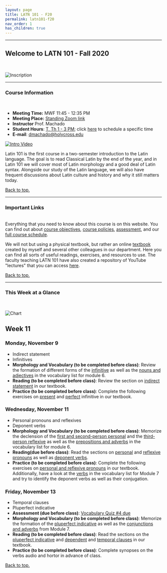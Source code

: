 ```yaml
---
layout: page
title: LATN 101 - F20
permalink: latn101-f20
nav_order: 1
has_children: true
---
```

***

## Welcome to LATN 101 - Fall 2020
&nbsp;

![Inscription](https://www.bgsu.edu/content/dam/BGSU/college-of-arts-and-sciences/rocs/images-c/Latin_Header.jpg)

***

### Course Information
&nbsp;  
- **Meeting Time:** MWF 11:45 - 12:35 PM
- **Meeting Place:** [Standing Zoom link](https://holycross.zoom.us/j/91362143430)
- **Instructor** Prof. Machado
- **Student Hours**: [T, Th 1 - 3 PM](https://holycross.zoom.us/j/92203871368); click [here](https://calendar.google.com/calendar/selfsched?sstoken=UVBpQWdjNHJvdW1CfGRlZmF1bHR8NzVjMTgxMGMxY2NlMDA4NGI3OGIxZTEyNDM0MzQwZjQ) to schedule a specific time
- **E-mail**: dmachado@holycross.edu

[![Intro Video](http://img.youtube.com/vi/rm7NZqHxFNE/0.jpg)](http://www.youtube.com/watch?v=rm7NZqHxFNE "Intro Video")

Latin 101 is the first course in a two-semester introduction to the Latin language. The goal is to read Classical Latin by the end of the year, and in Latin 101 we will cover most of Latin morphology and a good deal of Latin syntax. Alongside our study of the Latin language, we will also have frequent discussions about Latin culture and history and why it still matters today.

[Back to top.](#top)

***

### Important Links
&nbsp;  
Everything that you need to know about this course is on this website. You can find out about [course objectives](https://dominicmachado.github.io/course-objectives-latn101-f20), [course policies](https://dominicmachado.github.io/schedule-course-policies-latn101-f20), [assessment](https://dominicmachado.github.io/assessment-latn101-f20), and our [full course schedule](https://dominicmachado.github.io/schedule-latn101-f20).

We will not but using a physical textbook, but rather an online [textbook](https://lingualatina.github.io/textbook/) created by myself and several other colleagues in our department. Here you can find all sorts of useful readings, exercises, and resources to use. The faculty teaching LATN 101 have also created a repository of YouTube "lectures" that you can access [here](https://www.youtube.com/channel/UCyA2aidE3BiD3idsxrJr5Hg).

[Back to top.](#top)

***

### This Week at a Glance
&nbsp;  

![Chart](https://images.squarespace-cdn.com/content/v1/55a8033ae4b07e2e8e936394/1455557019285-RQPRYK0R0I691YT5Z1Q8/ke17ZwdGBToddI8pDm48kBQ6441z_uxkz7vv6iJ2QLwUqsxRUqqbr1mOJYKfIPR7LoDQ9mXPOjoJoqy81S2I8N_N4V1vUb5AoIIIbLZhVYxCRW4BPu10St3TBAUQYVKc_q5Y4q2BxMhp8tWlQgCsGzDfiixU5kOnbHtXDsBjw_Ff94iImyhBCwLfoR_vV8wY/image-asset.png)

## Week 11

### Monday, November 9
- Indirect statement
- Infinitives
- **Morphology and Vocabulary (to be completed before class)**: Review the formation of different forms of the [infinitive](https://lingualatina.github.io/textbook/presentation/04-verbal-nouns-and-adjectives/infinitives/#infinitives) as well as the [nouns and adjectives](https://lingualatina.github.io/textbook/vocabulary/06-indirect-statement) in the vocabulary list for module 6.
- **Reading (to be completed before class)**: Review the section on [indirect statement](https://lingualatina.github.io/textbook/presentation/06-indirect-statement/) in our textbook.
- **Practice (to be completed before class)**: Complete the following exercises on [present](https://lingualatina.github.io/textbook/exercises/04-verbal-nouns-and-adjectives/#present-infinitives) and [perfect](https://lingualatina.github.io/textbook/exercises/04-verbal-nouns-and-adjectives/#perfect-infinitives) infinitive in our textbook.

### Wednesday, November 11
- Personal pronouns and reflexives
- Deponent verbs
- **Morphology and Vocabulary (to be completed before class)**: Memorize the declension of the [first and second-person personal](https://lingualatina.github.io/textbook/reference/pronouns-paradigms/#personal) and the [third-person reflexive](https://lingualatina.github.io/textbook/reference/pronouns-paradigms/#3rd-person-himself-herself-itself-themselves) as well as the [prepositions and adverbs](https://lingualatina.github.io/textbook/vocabulary/06-indirect-statement/#prepositions) in the vocabulary list for module 6.
- **Reading(due before class)**: Read the sections on [personal](https://lingualatina.github.io/textbook/presentation/09-pron-dep-irreg/#personal-pronouns) and [reflexive pronouns](https://lingualatina.github.io/textbook/presentation/09-pron-dep-irreg/#reflexive-pronouns) as well as [deponent verbs](https://lingualatina.github.io/textbook/presentation/09-pron-dep-irreg/#deponent-verbs).
- **Practice (to be completed before class)**: Complete the following exercises on [personal and reflexive pronouns](https://lingualatina.github.io/textbook/exercises/09-pron-dep-irreg/) in our textbook. Additionally, have a look at the [verbs](https://lingualatina.github.io/textbook/vocabulary/08-09-miscellany/#temporal-clauses-pronouns-deponent-and-irregular-verbs---vocabulary) in the vocabulary list for Module 7 and try to identify the deponent verbs as well as their conjugation.

### Friday, November 13
- Temporal clauses
- Pluperfect indicative
- **Assessment (due before class)**: [Vocabulary Quiz #4 due](https://docs.google.com/forms/d/1-q4jIhfZkSDgIeT3ta37XBP1Dj99us9d0aiTV-Cykvo/edit)
- **Morphology and Vocabulary (to be completed before class)**: Memorize the formation of the [pluperfect indicative](https://lingualatina.github.io/textbook/presentation/02-verbs/pluperfect-and-future-perfect/#the-pluperfect-tense) as well as the [conjunctions and adverbs](https://lingualatina.github.io/textbook/vocabulary/08-09-miscellany/#conjunctions-and-adverbs) from Module 7.
- **Reading (to be completed before class)**: Read the sections on the [pluperfect indicative](https://lingualatina.github.io/textbook/presentation/02-verbs/pluperfect-and-future-perfect/#the-pluperfect-tense) and [dependent](https://lingualatina.github.io/textbook/presentation/08-temporal-clauses/#dependent-clauses) and [temporal clauses](https://lingualatina.github.io/textbook/presentation/08-temporal-clauses/#temporal-clauses) in our textbook.
- **Practice (to be completed before class)**: Complete synopses on the verbs audio and hortor in advance of class.

[Back to top.](#top)

